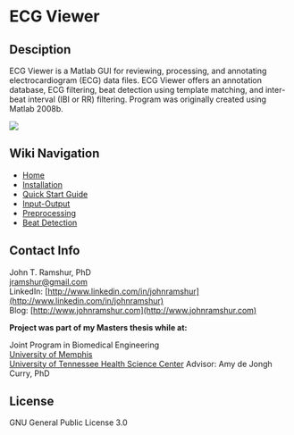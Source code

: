 # ECG Viewer

## Desciption

ECG Viewer is a Matlab GUI for reviewing, processing, and annotating electrocardiogram (ECG) data files. ECG Viewer offers an annotation database, ECG filtering, beat detection using template matching, and inter-beat interval (IBI or RR) filtering. Program was originally created using Matlab 2008b.

![](https://raw.githubusercontent.com/wiki/jramshur/ECG_Viewier/images/ECG_Viewer.png)

## Wiki Navigation

* [Home][home]
* [Installation][install]
* [Quick Start Guide][quickstart]
* [Input-Output][io]
* [Preprocessing][pre]
* [Beat Detection][beat]

[home]: https://github.com/jramshur/ECG_Viewer/wiki/Home
[install]: https://github.com/jramshur/ECG_Viewer/wiki/Install
[quickstart]: https://github.com/jramshur/ECG_Viewer/wiki/Quick-Start
[io]: https://github.com/jramshur/ECG_Viewer/wiki/Input-Output
[pre]: https://github.com/jramshur/ECG_Viewer/wiki/Preprocessing
[beat]: https://github.com/jramshur/ECG_Viewer/wiki/Beat-Detection



## Contact Info

John T. Ramshur, PhD  
jramshur@gmail.com  
LinkedIn: [http://www.linkedin.com/in/johnramshur](http://www.linkedin.com/in/johnramshur)  
Blog: [http://www.johnramshur.com](http://www.johnramshur.com)

**Project was part of my Masters thesis while at:**

Joint Program in Biomedical Engineering  
[University of Memphis](http://www.memphis.edu/bme/)  
[University of Tennessee Health Science Center](http://www.uthsc.edu/bme/)
Advisor: Amy de Jongh Curry, PhD

## License

GNU General Public License 3.0
